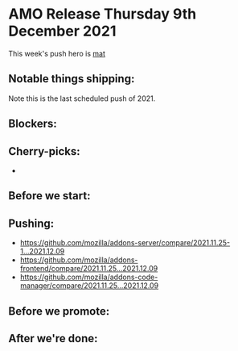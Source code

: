 # AMO Release Thursday 9th December 2021

This week's push hero is [mat](https://github.com/diox)

## Notable things shipping:

Note this is the last scheduled push of 2021.

## Blockers:

## Cherry-picks:

- 

## Before we start:

## Pushing:

- https://github.com/mozilla/addons-server/compare/2021.11.25-1...2021.12.09
- https://github.com/mozilla/addons-frontend/compare/2021.11.25...2021.12.09
- https://github.com/mozilla/addons-code-manager/compare/2021.11.25...2021.12.09

## Before we promote:

## After we're done:


